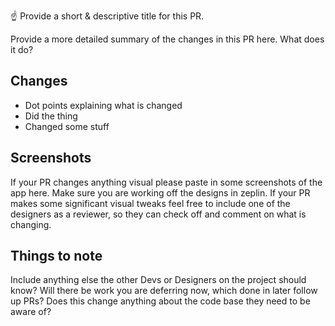 ☝️ Provide a short & descriptive title for this PR.

Provide a more detailed summary of the changes in this PR here.  What does it do?

## Changes

- Dot points explaining what is changed
- Did the thing
- Changed some stuff

## Screenshots

If your PR changes anything visual please paste in some screenshots of the app here.  Make sure you are working off the designs in zeplin.  If your PR makes some significant visual tweaks feel free to include one of the designers as a reviewer, so they can check off and comment on what is changing.

## Things to note

Include anything else the other Devs or Designers on the project should know?  Will there be work you are deferring now, which done in later follow up PRs?   Does this change anything about the code base they need to be aware of?